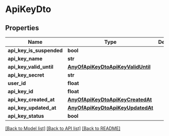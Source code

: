 # ApiKeyDto

## Properties
Name | Type | Description | Notes
------------ | ------------- | ------------- | -------------
**api_key_is_suspended** | **bool** |  | [optional] 
**api_key_name** | **str** |  | 
**api_key_valid_until** | [**AnyOfApiKeyDtoApiKeyValidUntil**](AnyOfApiKeyDtoApiKeyValidUntil.md) |  | [optional] 
**api_key_secret** | **str** |  | 
**user_id** | **float** |  | 
**api_key_id** | **float** |  | 
**api_key_created_at** | [**AnyOfApiKeyDtoApiKeyCreatedAt**](AnyOfApiKeyDtoApiKeyCreatedAt.md) |  | 
**api_key_updated_at** | [**AnyOfApiKeyDtoApiKeyUpdatedAt**](AnyOfApiKeyDtoApiKeyUpdatedAt.md) |  | 
**api_key_status** | **bool** |  | 

[[Back to Model list]](../README.md#documentation-for-models) [[Back to API list]](../README.md#documentation-for-api-endpoints) [[Back to README]](../README.md)

